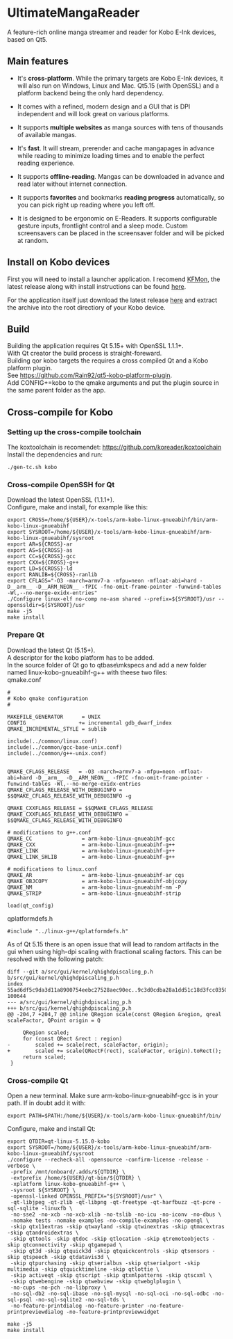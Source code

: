 # UltimateMangaReader
A feature-rich online manga streamer and reader for Kobo E-Ink devices, based on Qt5.

## Main features
* It's **cross-platform**. While the primary targets are Kobo E-Ink devices, it will also run on Windows, Linux and Mac. Qt5.15 (with OpenSSL) and a platform backend being the only hard dependency.

* It comes with a refined, modern design and a GUI that is DPI independent and will look great on various platforms.

* It supports **multiple websites** as manga sources with tens of thousands of available mangas.

* It's **fast**. It will stream, prerender and cache mangapages in advance while reading to minimize loading times and to enable the perfect reading experience.

* It supports **offline-reading**. Mangas can be downloaded in advance and read later without internet connection.

* It supports **favorites** and bookmarks **reading progress** automatically, so you can pick right up reading where you left off.

* It is designed to be ergonomic on E-Readers. It supports configurable gesture inputs, frontlight control and a sleep mode. Custom screensavers can be placed in the screensaver folder and will be picked at random.


## Install on Kobo devices
First you will need to install a launcher application. I recomend [KFMon](https://github.com/NiLuJe/kfmon), the latest release along with install instructions can be found [here](https://www.mobileread.com/forums/showthread.php?t=274231).

For the application itself just download the latest release [here](https://github.com/Rain92/UltimateMangaReader/releases) and extract the archive into the root directiory of your Kobo device.

## Build 
Building the application requires Qt 5.15+ with OpenSSL 1.1.1+. \
With Qt creator the build process is straight-foreward. \
Building qor kobo targets the requires a cross compiled Qt and a Kobo platform plugin. \
See https://github.com/Rain92/qt5-kobo-platform-plugin. \
Add CONFIG+=kobo to the qmake arguments and put the plugin source in the same parent folder as the app.


## Cross-compile for Kobo
### Setting up the cross-compile toolchain
The koxtoolchain is recomendet:  https://github.com/koreader/koxtoolchain \
Install the dependencies and run:
```shell
./gen-tc.sh kobo
```

### Cross-compile OpenSSH for Qt
Download the latest OpenSSL (1.1.1+). \
Configure, make and install, for example like this:

```shell
export CROSS=/home/${USER}/x-tools/arm-kobo-linux-gnueabihf/bin/arm-kobo-linux-gnueabihf
export SYSROOT=/home/${USER}/x-tools/arm-kobo-linux-gnueabihf/arm-kobo-linux-gnueabihf/sysroot
export AR=${CROSS}-ar
export AS=${CROSS}-as
export CC=${CROSS}-gcc
export CXX=${CROSS}-g++
export LD=${CROSS}-ld
export RANLIB=${CROSS}-ranlib
export CFLAGS="-O3 -march=armv7-a -mfpu=neon -mfloat-abi=hard -D__arm__ -D__ARM_NEON__ -fPIC -fno-omit-frame-pointer -funwind-tables -Wl,--no-merge-exidx-entries"
./Configure linux-elf no-comp no-asm shared --prefix=${SYSROOT}/usr --openssldir=${SYSROOT}/usr
make -j5
make install
```

### Prepare Qt
Download the latest Qt (5.15+). \
A descriptor for the kobo platform has to be added. \
In the source folder of Qt go to qtbase\mkspecs and add a new folder named linux-kobo-gnueabihf-g++ with theese two files: \
qmake.conf 
```
#
# Kobo qmake configuration
#

MAKEFILE_GENERATOR      = UNIX
CONFIG                 += incremental gdb_dwarf_index
QMAKE_INCREMENTAL_STYLE = sublib

include(../common/linux.conf)
include(../common/gcc-base-unix.conf)
include(../common/g++-unix.conf)


QMAKE_CFLAGS_RELEASE   = -O3 -march=armv7-a -mfpu=neon -mfloat-abi=hard -D__arm__ -D__ARM_NEON__ -fPIC -fno-omit-frame-pointer -funwind-tables -Wl,--no-merge-exidx-entries
QMAKE_CFLAGS_RELEASE_WITH_DEBUGINFO = $$QMAKE_CFLAGS_RELEASE_WITH_DEBUGINFO -g

QMAKE_CXXFLAGS_RELEASE = $$QMAKE_CFLAGS_RELEASE
QMAKE_CXXFLAGS_RELEASE_WITH_DEBUGINFO = $$QMAKE_CFLAGS_RELEASE_WITH_DEBUGINFO

# modifications to g++.conf
QMAKE_CC                = arm-kobo-linux-gnueabihf-gcc
QMAKE_CXX               = arm-kobo-linux-gnueabihf-g++
QMAKE_LINK              = arm-kobo-linux-gnueabihf-g++
QMAKE_LINK_SHLIB        = arm-kobo-linux-gnueabihf-g++

# modifications to linux.conf
QMAKE_AR                = arm-kobo-linux-gnueabihf-ar cqs
QMAKE_OBJCOPY           = arm-kobo-linux-gnueabihf-objcopy
QMAKE_NM                = arm-kobo-linux-gnueabihf-nm -P
QMAKE_STRIP             = arm-kobo-linux-gnueabihf-strip

load(qt_config)
```

qplatformdefs.h
```
#include "../linux-g++/qplatformdefs.h"
```


As of Qt 5.15 there is an open issue that will lead to random artifacts in the gui when using high-dpi scaling with fractional scaling factors. This can be resolved with the following patch:
```
diff --git a/src/gui/kernel/qhighdpiscaling_p.h b/src/gui/kernel/qhighdpiscaling_p.h
index 55ad6df5c9da3d11a8900754eebc27528aec90ec..9c3d0cdba28a1dd51c18d3fcc0350a11f8000ebc 100644
--- a/src/gui/kernel/qhighdpiscaling_p.h
+++ b/src/gui/kernel/qhighdpiscaling_p.h
@@ -204,7 +204,7 @@ inline QRegion scale(const QRegion &region, qreal scaleFactor, QPoint origin = Q
 
     QRegion scaled;
     for (const QRect &rect : region)
-        scaled += scale(rect, scaleFactor, origin);
+        scaled += scale(QRectF(rect), scaleFactor, origin).toRect();
     return scaled;
 }
 ```


### Cross-compile Qt
Open a new terminal. Make sure arm-kobo-linux-gnueabihf-gcc is in your path. If in doubt add it with:

```shell
export PATH=$PATH:/home/${USER}/x-tools/arm-kobo-linux-gnueabihf/bin/
```


Configure, make and install Qt:
```shell
export QTDIR=qt-linux-5.15.0-kobo
export SYSROOT=/home/${USER}/x-tools/arm-kobo-linux-gnueabihf/arm-kobo-linux-gnueabihf/sysroot
./configure --recheck-all -opensource -confirm-license -release -verbose \
 -prefix /mnt/onboard/.adds/${QTDIR} \
 -extprefix /home/${USER}/qt-bin/${QTDIR} \
 -xplatform linux-kobo-gnueabihf-g++ \
 -sysroot ${SYSROOT} \
 -openssl-linked OPENSSL_PREFIX="${SYSROOT}/usr" \
 -qt-libjpeg -qt-zlib -qt-libpng -qt-freetype -qt-harfbuzz -qt-pcre -sql-sqlite -linuxfb \
 -no-sse2 -no-xcb -no-xcb-xlib -no-tslib -no-icu -no-iconv -no-dbus \
 -nomake tests -nomake examples -no-compile-examples -no-opengl \
 -skip qtx11extras -skip qtwayland -skip qtwinextras -skip qtmacextras -skip qtandroidextras \
 -skip qttools -skip qtdoc -skip qtlocation -skip qtremoteobjects -skip qtconnectivity -skip qtgamepad \
 -skip qt3d -skip qtquick3d -skip qtquickcontrols -skip qtsensors -skip qtspeech -skip qtdatavis3d \
 -skip qtpurchasing -skip qtserialbus -skip qtserialport -skip multimedia -skip qtquicktimeline -skip qtlottie \
 -skip activeqt -skip qtscript -skip qtxmlpatterns -skip qtscxml \
 -skip qtwebengine -skip qtwebview -skip qtwebglplugin \
 -no-cups -no-pch -no-libproxy \
 -no-sql-db2 -no-sql-ibase -no-sql-mysql -no-sql-oci -no-sql-odbc -no-sql-psql -no-sql-sqlite2 -no-sql-tds \
 -no-feature-printdialog -no-feature-printer -no-feature-printpreviewdialog -no-feature-printpreviewwidget

make -j5
make install
```
